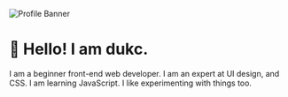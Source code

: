 ![Profile Banner](https://i.imgur.com/5iNuFyj.png)

# 👋 Hello! I am dukc.

I am a beginner front-end web developer.
I am an expert at UI design, and CSS.
I am learning JavaScript.
I like experimenting with things too.

